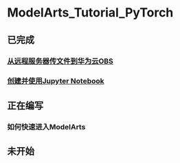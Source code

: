 # ModelArts_Tutorial_PyTorch

## 已完成

### [从远程服务器传文件到华为云OBS](https://github.com/yifanpu001/ModelArts_Tutorial_PyTorch/blob/master/%E5%A6%82%E4%BD%95%E4%BB%8E%E8%BF%9C%E7%A8%8B%E6%9C%8D%E5%8A%A1%E5%99%A8%E4%BC%A0%E6%96%87%E4%BB%B6%E5%88%B0%E5%8D%8E%E4%B8%BA%E4%BA%91OBS.md)

### [创建并使用Jupyter Notebook](https://github.com/yifanpu001/ModelArts_Tutorial_PyTorch/blob/master/%E5%88%9B%E5%BB%BA%E5%B9%B6%E4%BD%BF%E7%94%A8Jupyter%20Notebook.md)


## 正在编写

### 如何快速进入ModelArts


## 未开始
